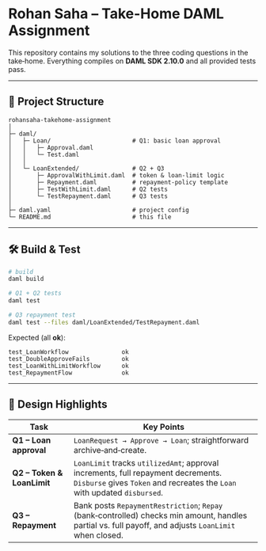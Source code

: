 # Rohan Saha – Take-Home DAML Assignment

This repository contains my solutions to the three coding questions in the take‑home. Everything compiles on **DAML SDK 2.10.0** and all provided tests pass.

---

## 📁 Project Structure
```
rohansaha-takehome-assignment
│
├─ daml/
│   ├─ Loan/                       # Q1: basic loan approval
│   │   ├─ Approval.daml
│   │   └─ Test.daml
│   │
│   └─ LoanExtended/               # Q2 + Q3
│       ├─ ApprovalWithLimit.daml  # token & loan‑limit logic
│       ├─ Repayment.daml          # repayment‑policy template
│       ├─ TestWithLimit.daml      # Q2 tests
│       └─ TestRepayment.daml      # Q3 tests
│
├─ daml.yaml                       # project config
└─ README.md                       # this file
```

---

## 🛠️ Build & Test
```bash
# build
daml build

# Q1 + Q2 tests
daml test

# Q3 repayment test
daml test --files daml/LoanExtended/TestRepayment.daml
```
Expected (all **ok**):
```
test_LoanWorkflow               ok
test_DoubleApproveFails         ok
test_LoanWithLimitWorkflow      ok
test_RepaymentFlow              ok
```

---

## 🌟 Design Highlights
| Task | Key Points |
|------|------------|
| **Q1 – Loan approval** | `LoanRequest → Approve → Loan`; straightforward archive‑and‑create. |
| **Q2 – Token & LoanLimit** | `LoanLimit` tracks `utilizedAmt`; approval increments, full repayment decrements. `Disburse` gives `Token` and recreates the `Loan` with updated `disbursed`. |
| **Q3 – Repayment** | Bank posts `RepaymentRestriction`; `Repay` (bank‑controlled) checks min amount, handles partial vs. full payoff, and adjusts `LoanLimit` when closed. |
